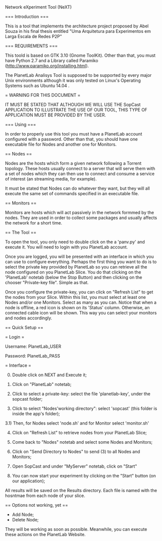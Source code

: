 Network eXperiment Tool (NeXT)

=== Introduction ===

This is a tool that implements the architecture project proposed by Abel Souza in his final 
thesis entitled "Uma Arquitetura para Experimentos em Larga Escala de Redes P2P"

=== REQUIREMENTS ===

This toold is based on GTK 3.10 (Gnome ToolKit). Other than that, you must have Python 2.7 and a Library called Paramiko (http://www.paramiko.org/installing.html).

The PlanetLab Analisys Tool is supposed to be supported by every major Unix environments although it was only tested on Linux's Operating Systems such as Ubuntu 14.04 .

= WARNING FOR THIS DOCUMENT =

IT MUST BE STATED THAT ALTHOUGH WE WILL USE THE SopCast APPLICATION TO ILLUSTRATE THE USE OF OUR TOOL, THIS TYPE OF APPLICATION MUST BE PROVIDED BY THE USER.

=== Using ===

In order to properly use this tool you must have a PlanetLab account configured with a password. Other than that, you should have one executable file for Nodes and another one for Monitors.

== Nodes ==

Nodes are the hosts which form a given network following a Torrent topology. These hosts usually connect to a server that will serve them with a set of nodes which they can then use to connect and consume a service of interest (an streaming media, for example). 

It must be stated that Nodes can do whatever they want, but they will all execute the same set of commands specified in an executable file.

== Monitors ==

Monitors are hosts which will act passively in the network formmed by the nodes. They are used in order to collect some packages and usually affects the network for a short time.

== The Tool ==

To open the tool, you only need to double click on the a 'panv.py' and execute it. You will need to login with you PlanetLab account.

Once you are logged, you will be presented with an interface in which you can use to configure everything. Perhaps the first thing you want to do is to select the private key provided by PlanetLab so you can retrieve all the node configured on you PlanetLab Slice.
You do that clicking on the 'PlanetLab' notetab (below the Stop Button) and then clicking on the chooser "Private-key file". Simple as that.

Once you configure the private-key, you can click on "Refresh List" to get the nodes from your Slice. Within this list, you must select
at least one Nodes and/or one Monitors. Select as many as you can. Notice that when a node is offline, a red icon is shown on its 'Status' column. Otherwise, an connected cable icon will be shown. This way you can select your monitors and nodes accordingly.


== Quick Setup ==

= Login =

Username: PlanetLab_USER

Password: PlanetLab_PASS

= Interface =

0) Double click on NEXT and Execute it;

1) Click on "PlanetLab" notetab;

2) Click to select a private-key: select the file 'planetlab-key', under the sopcast folder;

3) Click to select "Nodes'working directory": select 'sopcast' (this folder is inside the app's folder);

3.1) Then, for Nodes select 'node.sh' and for Monitor select 'monitor.sh'

4) Click on "Refresh List" to retrieve nodes from your PlanetLab Slice;

5) Come back to "Nodes" notetab and select some Nodes and Monitors;

6) Click on "Send Directory to Nodes" to send (3) to all Nodes and Monitors;

7) Open SopCast and under "MyServer" notetab, click on "Start"

8) You can now start your experiment by clicking on the "Start" button (on our application);


All results will be saved on the Results directory. Each file is named with the hosntmae from each node of your slice. 

== Options not working, yet ==

- Add Node;
- Delete Node;

They will be working as soon as possible. Meanwhile, you can execute these actions on the PlanetLab Website.
